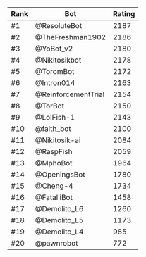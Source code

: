 Rank|Bot|Rating
---|---|---
#1|@ResoluteBot|2187
#2|@TheFreshman1902|2186
#3|@YoBot_v2|2180
#4|@Nikitosikbot|2178
#5|@ToromBot|2172
#6|@Intron014|2163
#7|@ReinforcementTrial|2154
#8|@TorBot|2150
#9|@LolFish-1|2143
#10|@faith_bot|2100
#11|@Nikitosik-ai|2084
#12|@RaspFish|2059
#13|@MphoBot|1964
#14|@OpeningsBot|1780
#15|@Cheng-4|1734
#16|@FataliiBot|1458
#17|@Demolito_L6|1260
#18|@Demolito_L5|1173
#19|@Demolito_L4|985
#20|@pawnrobot|772
